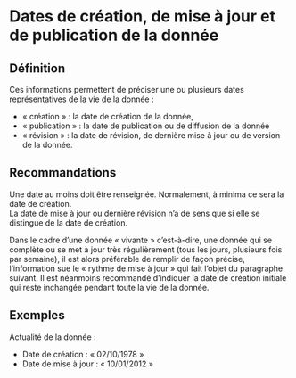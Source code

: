 <!-- Begin @dataDates.md -->

# Dates de création, de mise à jour et de publication de la donnée

## Définition

Ces informations permettent de préciser une ou plusieurs dates représentatives de la vie de la donnée :

- « création » : la date de création de la donnée,
- « publication » : la date de publication ou de diffusion de la donnée
- « révision » : la date de révision, de dernière mise à jour ou de version de la donnée.

## Recommandations

Une date au moins doit être renseignée. Normalement, à minima ce sera la date de création.  
La date de mise à jour ou dernière révision n’a de sens que si elle se distingue de la date de création.

Dans le cadre d’une donnée « vivante » c’est-à-dire, une donnée qui se complète ou se met à jour très régulièrement (tous les jours, plusieurs fois par semaine), il est alors préférable de remplir de façon précise, l’information sue le « rythme de mise à jour » qui fait l’objet du paragraphe suivant. Il est néanmoins recommandé d’indiquer la date de création initiale qui reste inchangée pendant toute la vie de la donnée.

## Exemples

Actualité de la donnée :

- Date de création : « 02/10/1978 »
- Date de mise à jour : « 10/01/2012 »

<!-- End @dataDates.md -->
